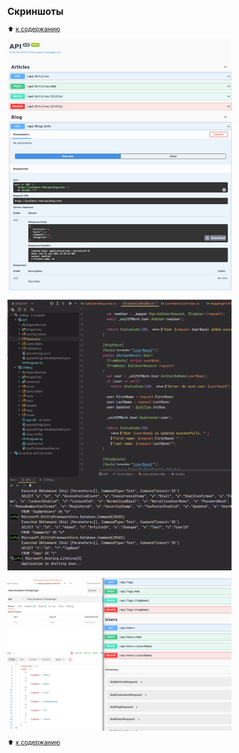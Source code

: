 ## Скриншоты

:arrow_up: [к содержанию](../readme.md#Содержание)

![Screenshot 1](../pix/Sprint4_1.png)

![Screenshot 2](../pix/Sprint4_2.png)

![Screenshot 3](../pix/Sprint4_3.png)

:arrow_up: [к содержанию](../readme.md#Содержание)
